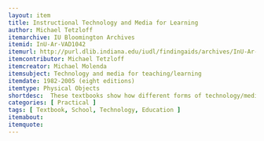```yaml
---
layout: item
title: Instructional Technology and Media for Learning
author: Michael Tetzloff
itemarchive: IU Bloomington Archives
itemid: InU-Ar-VAD1042
itemurl: http://purl.dlib.indiana.edu/iudl/findingaids/archives/InU-Ar-VAD1042
itemcontributor: Michael Tetzloff
itemcreator: Michael Molenda
itemsubject: Technology and media for teaching/learning
itemdate: 1982-2005 (eight editions)
itemtype: Physical Objects
shortdesc:  These textbooks show how different forms of technology/media can be integrated into a classroom to promote education from the perspective of the instructor. 
categories: [ Practical ]
tags: [ Textbook, School, Technology, Education ]
itemabout: 
itemquote: 
---
```

